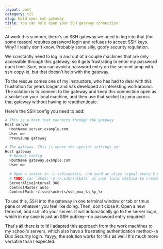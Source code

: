 ```yaml
---
layout: post
category: til
slug: hold open ssh gateway
title: You can hold open your SSH gateway connection
---
```


At work this summer, there's an SSH gateway we need to log into that (for some reason)
requires password login and refuses to accept SSH keys. Why? I really don't know. Probably
some silly, goofy security regulation.

We constantly need to log in and out of a couple machines that are only accessible through
this gateway, so it gets frustrating to enter my password each time. Sure, you can avoid
a password entry on the second jump with ssh-copy-id, but that doesn't help with the gateway.

To the rescue comes one of my instructors, who has had to deal with this frustration for years
longer and has developed an interesting workaround. The solution is to connect to the gateway and
keep this connection open as a socket on your local machine, and then use that socket to jump
across that gateway without having to reauthenticate.

Here's the SSH config you need to add:

```bash
# This is a host that connects through the gateway
Host server
  HostName server.example.com
  User me
  ProxyJump gateway

# The gateway. This is where the special settings go!
Host gateway
  # Normal config
  HostName gateway.example.com
  User me
  
  # Open a socket in ~/.ssh/sockets, and send an alive signal every 5 minutes to avoid being killed
  # TODO: run `mkdir -p ~/.ssh/sockets` on your local machine to create this directory
  ServerAliveInterval 300
  ControlMaster auto
  ControlPath ~/.ssh/sockets/ssh_mux_%h_%p_%r
```

To use this, SSH into the gateway in one terminal window or tab or tmux pane or whatever you feel like doing.
Then, don't close it. Open a new terminal, and ssh into your server. It will automatically go to the server
login, which in my case is just an SSH pubkey--no password entry required!

That's all there is to it! I adapted this approach from the work machines to my school's servers,
which also have a frustrating authentication method--a Duo Security login. Yayyy, the solution
works for this as well! It's much more versatile than I expected.
